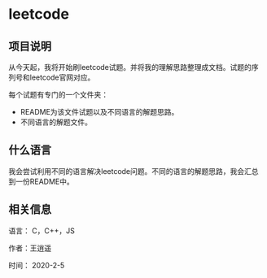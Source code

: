# leetcode

## 项目说明

从今天起，我将开始刷leetcode试题。并将我的理解思路整理成文档。试题的序列号和leetcode官网对应。

每个试题有专门的一个文件夹：

- README为该文件试题以及不同语言的解题思路。
- 不同语言的解题文件。

## 什么语言

我会尝试利用不同的语言解决leetcode问题。不同的语言的解题思路，我会汇总到一份README中。

## 相关信息

语言： C，C++，JS

作者：王逍遥

时间： 2020-2-5